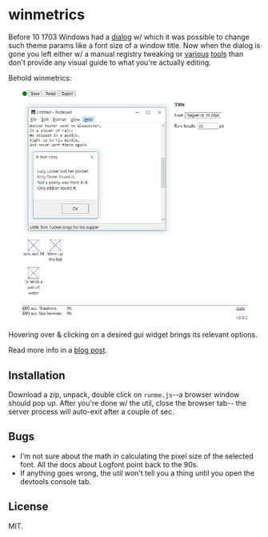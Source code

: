 # winmetrics

Before 10 1703 Windows had a [dialog][] w/ which it was possible to
change such theme params like a font size of a window title. Now when
the dialog is gone you left either w/ a manual registry tweaking or
[various][] [tools][] than don't provide any visual guide to what
you're actually editing.

[dialog]: doc/w7__window_color_and_appearance.png
[various]: https://www.wintools.info/index.php/advanced-system-font-changer
[tools]: https://winaero.com/

Behold winmetrics:

![a screenshot](doc/w10__winmetrics.png)

Hovering over & clicking on a desired gui widget brings its relevant
options.

Read more info in a [blog post][].

[blog post]: http://gromnitsky.blogspot.com/2018/07/a-peek-at-old-win32-apis.html

## Installation

Download a zip, unpack, double click on `runme.js`--a browser window
should pop up. After you're done w/ the util, close the browser tab--
the server process will auto-exit after a couple of sec.

## Bugs

* I'm not sure about the math in calculating the pixel size of the
  selected font. All the docs about Logfont point back to the 90s.
* If anything goes wrong, the util won't tell you a thing until you
  open the devtools console tab.

## License

MIT.
